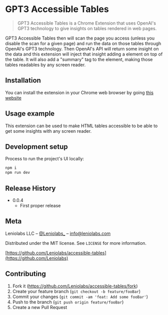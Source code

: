 # GPT3 Accessible Tables
> GPT3 Accessible Tables is a Chrome Extension that uses OpenAI's GPT3 technology to give insights on tables rendered in web pages.

GPT3 Accessible Tables then will scan the page you access (unless you disable the scan for a given page) and run the data on those tables through OpenAI's GPT3 technology. Then OpenAI's API will return some insight on the data and this extension will inject that insight adding a <caption> element on top of the table. It will also add a "summary" tag to the <table> element, making those tables readables by any screen reader.

## Installation

You can install the extension in your Chrome web browser by going [this website](https://chrome.google.com/webstore/detail/gpt3-accessible-tables/ebfppmgmfdndnjbkljogmijldhppejig?hl=en)

## Usage example

This extension can be used to make HTML tables accessible to be able to get some insights with any screen reader.

## Development setup

Process to run the project's UI locally:

```sh
npm i
npm run dev
```

## Release History

* 0.0.4
    * First proper release

## Meta

Leniolabs LLC – [@Leniolabs_](https://twitter.com/Leniolabs_) – info@leniolabs.com

Distributed under the MIT license. See ``LICENSE`` for more information.

[https://github.com/Leniolabs/accessible-tables](https://github.com/Leniolabs)

## Contributing

1. Fork it (<https://github.com/Leniolabs/accessible-tables/fork>)
2. Create your feature branch (`git checkout -b feature/fooBar`)
3. Commit your changes (`git commit -am 'feat: Add some fooBar'`)
4. Push to the branch (`git push origin feature/fooBar`)
5. Create a new Pull Request